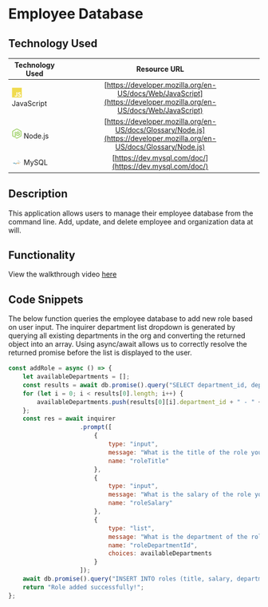 # Employee Database

## Technology Used 

| Technology Used         | Resource URL           | 
| ------------- |:-------------:| 
| <img src="assets/images/js-logo.svg" alt="javascript" width="20"/> JavaScript | [https://developer.mozilla.org/en-US/docs/Web/JavaScript](https://developer.mozilla.org/en-US/docs/Web/JavaScript)     |  
| <img src="assets/images/nodejs-icon.svg" alt="html" width="20"/> Node.js    | [https://developer.mozilla.org/en-US/docs/Glossary/Node.js](https://developer.mozilla.org/en-US/docs/Glossary/Node.js) | 
| <img src="assets/images/mysql-icon.svg" alt="html" width="20"/> MySQL    | [https://dev.mysql.com/doc/](https://dev.mysql.com/doc/) | 
## Description 

This application allows users to manage their employee database from the command line. Add, update, and delete employee and organization data at will.

## Functionality
View the walkthrough video [here](https://drive.google.com/file/d/1bBdC6e_iBpkGF3_c6GSOiviN-UuQR-8x/view)

## Code Snippets
The below function queries the employee database to add new role based on user input. The inquirer department list dropdown is generated by querying all existing departments in the org and converting the returned object into an array. Using async/await allows us to correctly resolve the returned promise before the list is displayed to the user.

```javascript
const addRole = async () => {
    let availableDepartments = [];
    const results = await db.promise().query("SELECT department_id, department_name FROM department;");
    for (let i = 0; i < results[0].length; i++) {
        availableDepartments.push(results[0][i].department_id + " - " + results[0][i].department_name);
    };
    const res = await inquirer
                    .prompt([
                        {
                            type: "input",
                            message: "What is the title of the role you would like to add?",
                            name: "roleTitle"
                        },
                        {
                            type: "input",
                            message: "What is the salary of the role you would like to add?",
                            name: "roleSalary"
                        },
                        {
                            type: "list",
                            message: "What is the department of the role you would like to add?",
                            name: "roleDepartmentId",
                            choices: availableDepartments
                        }
                    ]);
    await db.promise().query("INSERT INTO roles (title, salary, department_id) VALUES (?, ?, ?);", [res.roleTitle, res.roleSalary, res.roleDepartmentId.substr(0, res.roleDepartmentId.indexOf(" "))]);
    return "Role added successfully!";
};
```